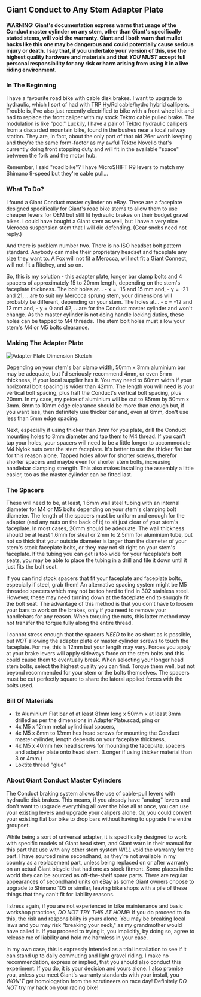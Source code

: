 ## Giant Conduct to Any Stem Adapter Plate

#### WARNING: Giant's documentation express warns that usage of the Conduct master cylinder on any stem, other than Giant's specifically stated stems, will void the warranty. Giant and I both warn that mullet hacks like this one may be dangerous and could potentially cause serious injury or death. I say that, if you undertake your version of this, use the highest quality hardware and materials and that *YOU MUST* accept full personal responsibility for any risk or harm arising from using it in a live riding environment.

### In The Beginning

I have a favourite road bike with cable disk brakes. I want to upgrade to hydraulic, which I sort of had with TRP Hy/Rd cable/hydro hybrid callipers. Trouble is, I've also just recently electrified to bike with a front wheel kit and had to replace the front caliper with my stock Tektro cable pulled brake. The modulation is like "poo." Luckily, I have a pair of Tektro hydraulic callipers from a discarded mountain bike, found in the bushes near a local railway station. They are, in fact, about the only part of that old 26er worth keeping and they're the same form-factor as my awful Tektro Novello that's currently doing front stopping duty and will fit in the available "space" between the fork and the motor hub.

Remember, I said "road bike"? I have MicroSHIFT R9 levers to match my Shimano 9-speed but they're cable pull...

### What To Do?

I found a Giant Conduct master cylinder on eBay. These are a faceplate designed specifically for Giant's road bike stems to allow them to use cheaper levers for OEM but still fit hydraulic brakes on their budget gravel bikes. I could have bought a Giant stem as well, but I have a very nice Merocca suspension stem that I will die defending. (Gear snobs need not reply.)

And there is problem number two. There is no ISO headset bolt pattern standard. Anybody can make their proprietary headset and faceplate any size they want to. A Fox will not fit a Merocca, will not fit a Giant Connect, will not fit a Ritchey, and so on.

So, this is my solution - this adapter plate, longer bar clamp bolts and 4 spacers of approximately 15 to 20mm length, depending on the stem's faceplate thickness. The bolt holes at...
	- x = -15 and 15 mm and,
	- y = -21 and 21,
...are to suit my Merocca sprung stem, your dimensions will probably be different, depending on your stem. The holes at...
	- x = -12 and 12 mm and,
	- y = 0 and 42,
...are for the Conduct master cylinder and won't change. As the master cylinder is not doing handle locking duties, these holes can be tapped to M4 threads. The stem bolt holes must allow your stem's M4 or M5 bolts clearance.

### Making The Adapter Plate

![Adapter Plate Dimension Sketch](https://github.com/crunchysteve/ConductAdapterPlate/assets/46626696/76467b52-0314-4adf-af05-9999877c22c2)

Depending on your stem's bar clamp width, 50mm x 3mm aluminium bar may be adequate, but I'd seriously recommend 4mm, or even 5mm thickness, if your local supplier has it. You may need to 60mm width if your horizontal bolt spacing is wider than 42mm. The length you will need is your vertical bolt spacing, plus half the Conduct's vertical bolt spacing, plus 20mm. In my case, my peice of aluminium will be cut to 85mm by 50mm x 3mm. 8mm to 10mm edge clearance should be more than enough but, if you want less, then definitely use thicker bar and, even at 6mm, don't use less than 5mm edge spacing.

Next, especially if using thicker than 3mm for you plate, drill the Conduct mounting holes to 3mm diameter and tap them to M4 thread. If you can't tap your holes, your spacers will need to be a little longer to accommodate M4 Nylok nuts over the stem faceplate. It's better to use the thicker flat bar for this reason alone. Tapped holes allow for shorter screws, therefor shorter spacers and maybe even for shorter stem bolts, increasing handlebar clamping strength. This also makes installing the assembly a little easier, too as the master cylinder can be fitted last.

### The Spacers

These will need to be, at least, 1.6mm wall steel tubing with an internal diameter for M4 or M5 bolts depending on your stem's clamping bolt diameter. The length of the spacers must be uniform and enough for the adapter (and any nuts on the back of it) to sit just clear of your stem's faceplate. In most cases, 20mm should be adequate. The wall thickness should be at least 1.6mm for steal or 2mm to 2.5mm for aluminium tube, but not so thick that your outside diameter is larger than the diameter of your stem's stock faceplate bolts, or they may not sit right on your stem's faceplate. If the tubing you can get is too wide for your faceplate's bolt seats, you may be able to place the tubing in a drill and file it down until it just fits the bolt seat.

If you can find stock spacers that fit your faceplate and faceplate bolts, especially if steel, grab them! An alternative spacing system might be M5 threaded spacers which may not be too hard to find in 302 stainless steel. However, these may need turning down at the faceplate end to snuggly fit the bolt seat. The advantage of this method is that you don't have to loosen your bars to work on the brakes, only if you need to remove your handlebars for any reason. When torquing the nuts, this latter method may not transfer the torque fully along the entire thread.

I cannot stress enough that the spacers *NEED* to be as short as is possible, but *NOT* allowing the adapter plate or master cylinder screws to touch the faceplate. For me, this is 12mm but your length may vary. Forces you apply at your brake levers will apply sideways force on the stem bolts and this could cause them to eventually break. When selecting your longer head stem bolts, select the highest quality you can find. Torque them well, but not beyond recommended for your stem or the bolts themselves. The spacers must be cut perfectly square to share the lateral applied forces with the bolts used.

### Bill Of Materials

*	1x	Aluminium Flat bar of at least 81mm long x 50mm x at least 3mm drilled as per the dimensions in AdapterPlate.scad, ping or 
*	4x	M5 x 12mm metal cylindrical spacers,
*	4x	M5 x 8mm to 12mm hex head screws for mounting the Conduct master cylinder, length depends on your faceplate thickness,
*	4x	M5 x 40mm  hex head screws for mounting the faceplate, spacers and adapter plate onto head stem. (Longer if using thicker material than 3 or 4mm.)
*	Loktite thread "glue"

### About Giant Conduct Master Cylinders

The Conduct braking system allows the use of cable-pull levers with hydraulic disk brakes. This means, if you already have "analog" levers and don't want to upgrade everything all over the bike all at once, you can use your existing levers and upgrade your calipers alone. Or, you could convert your existing flat bar bike to drop bars without having to upgrade the entire groupset.

While being a sort of universal adapter, it is specifically designed to work with specific models of Giant head stem, and Giant warn in their manual for this part that use with any other stem system *WILL* void the warranty for the part. I have sourced mine secondhand, as they're not available in my country as a replacement part, unless being replaced on or after warranty on an actual Giant bicycle that had one as stock fitment. Some places in the world they can be sourced as off-the-shelf spare parts. There are regular appearances of secondhand units on eBay as some Giant owners choose to upgrade to Shimano 105 or similar, leaving bike shops with a pile of these things that they can't fit for liability reasons.

I stress again, if you are not experienced in bike maintenance and basic workshop practices, *DO NOT TRY THIS AT HOME!* If you do proceed to do this, the risk and responsibility is yours alone. You may be breaking local laws and you may risk "breaking your neck," as my grandmother would have called it. If you proceed to trying it, you implicitly, by doing so, agree to release me of liability and hold me harmless in your case.

In my own case, this is expressly intended as a trial installation to see if it can stand up to daily commuting and light gravel riding. I make no recommendation, express or implied, that you should also conduct this experiment. If you do, it is your decision and yours alone. I also promise you, unless you meet Giant's warranty standards with your install, you *WON'T* get homologation from the scrutineers on race day! Definitely *DO NOT* try my hack on your racing bike!

